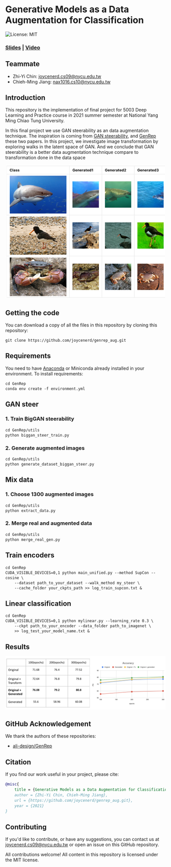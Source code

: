 # Generative Models as a Data Augmentation for Classification
![License: MIT](https://img.shields.io/badge/License-MIT-yellow.svg)

### [Slides](./docs/SLIDES.pdf) | [Video](https://youtu.be/y-v_K0sf_lA)

## Teammate
* Zhi-Yi Chin: joycenerd.cs09@nycu.edu.tw
* Chieh-Ming Jiang: nax1016.cs10@nycu.edu.tw

## Introduction
This repository is the implementation of final project for 5003 Deep Learning and Practice course in 2021 summer semester at National Yang Ming Chiao Tung University. 

In this final project we use GAN steerability as an data augmentation technique. The inspiration is coming from [GAN steerability](https://arxiv.org/pdf/1907.07171.pdf), and [GenRep](https://arxiv.org/pdf/2106.05258.pdf) these two papers. In this project, we investigate image transformation by exploring walks in the latent space of GAN. And we conclude that GAN steerability is a better data augmentation technique compare to transformation done in the data space

<p align="center">
  <img src="./figure/quality.PNG" width="500" />
</p>

## Getting the code
You can download a copy of all the files in this repository by cloning this repository:
```
git clone https://github.com/joycenerd/genrep_aug.git
```

## Requirements

You need to have [Anaconda](https://www.anaconda.com/) or Miniconda already installed in your environment. To install requirements:

```
cd GenRep
conda env create -f environment.yml
```

## GAN steer

### 1. Train BigGAN steerability
```
cd GenRep/utils
python biggan_steer_train.py
```

### 2. Generate augmented images
```
cd GenRep/utils
python generate_dataset_biggan_steer.py
```

## Mix data

### 1. Choose 1300 augmented images
```
cd GenRep/utils
python extract_data.py
```

### 2. Merge real and augmented data
```
cd GenRep/utils
python merge_real_gen.py
```

## Train encoders
```
cd GenRep
CUDA_VISIBLE_DEVICES=0,1 python main_unified.py --method SupCon --cosine \
	--dataset path_to_your_dataset --walk_method my_steer \ 
	--cache_folder your_ckpts_path >> log_train_supcon.txt &
```

## Linear classification
```
cd GenRep
CUDA_VISIBLE_DEVICES=0,1 python mylinear.py --learning_rate 0.3 \ 
	--ckpt path_to_your_encoder --data_folder path_to_imagenet \
	>> log_test_your_model_name.txt &
```

## Results
![](./figure/results.png)

## GitHub Acknowledgement
We thank the authors of these repositories:
* [ali-design/GenRep](https://github.com/ali-design/GenRep)

## Citation
If you find our work useful in your project, please cite:

```bibtex
@misc{
    title = {Generative Models as a Data Augmentation for Classification},
    author = {Zhi-Yi Chin, Chieh-Ming Jiang},
    url = {https://github.com/joycenerd/genrep_aug.git},
    year = {2021}
}
```

## Contributing

If you'd like to contribute, or have any suggestions, you can contact us at [joycenerd.cs09@nycu.edu.tw](mailto:joycenerd.cs09@nycu.edu.tw) or open an issue on this GitHub repository.

All contributions welcome! All content in this repository is licensed under the MIT license.


